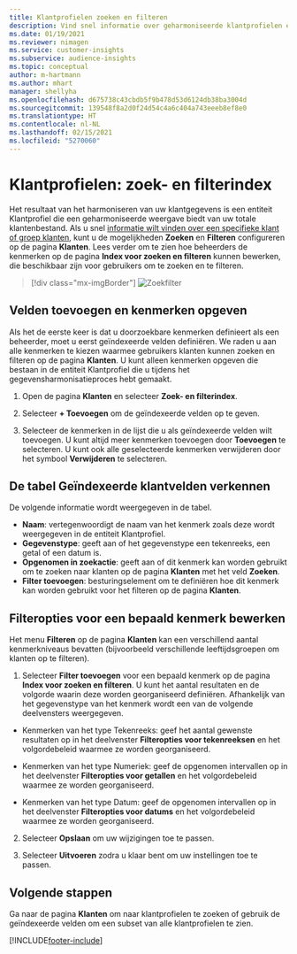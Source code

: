 ```yaml
---
title: Klantprofielen zoeken en filteren
description: Vind snel informatie over geharmoniseerde klantprofielen en filter op opgegeven kenmerken.
ms.date: 01/19/2021
ms.reviewer: nimagen
ms.service: customer-insights
ms.subservice: audience-insights
ms.topic: conceptual
author: m-hartmann
ms.author: mhart
manager: shellyha
ms.openlocfilehash: d675738c43cbdb5f9b478d53d6124db38ba3004d
ms.sourcegitcommit: 139548f8a2d0f24d54c4a6c404a743eeeb8ef8e0
ms.translationtype: HT
ms.contentlocale: nl-NL
ms.lasthandoff: 02/15/2021
ms.locfileid: "5270060"
---
```

# <a name="customer-profiles-search--filter-index"></a>Klantprofielen: zoek- en filterindex

Het resultaat van het harmoniseren van uw klantgegevens is een entiteit Klantprofiel die een geharmoniseerde weergave biedt van uw totale klantenbestand. Als u snel [informatie wilt vinden over een specifieke klant of groep klanten](customer-profiles.md), kunt u de mogelijkheden **Zoeken** en **Filteren** configureren op de pagina **Klanten**. Lees verder om te zien hoe beheerders de kenmerken op de pagina **Index voor zoeken en filteren** kunnen bewerken, die beschikbaar zijn voor gebruikers om te zoeken en te filteren.

> [!div class="mx-imgBorder"]
> ![Zoekfilter](media/search-filter.png "Zoekfilter")

## <a name="add-fields-and-specify-attributes"></a>Velden toevoegen en kenmerken opgeven

Als het de eerste keer is dat u doorzoekbare kenmerken definieert als een beheerder, moet u eerst geïndexeerde velden definiëren. We raden u aan alle kenmerken te kiezen waarmee gebruikers klanten kunnen zoeken en filteren op de pagina **Klanten**. U kunt alleen kenmerken opgeven die bestaan in de entiteit Klantprofiel die u tijdens het gegevensharmonisatieproces hebt gemaakt.

1. Open de pagina **Klanten** en selecteer **Zoek- en filterindex**.

2. Selecteer **+ Toevoegen** om de geïndexeerde velden op te geven.

3. Selecteer de kenmerken in de lijst die u als geïndexeerde velden wilt toevoegen. U kunt altijd meer kenmerken toevoegen door **Toevoegen** te selecteren. U kunt ook alle geselecteerde kenmerken verwijderen door het symbool **Verwijderen** te selecteren.

## <a name="explore-the-indexed-customer-fields-table"></a>De tabel Geïndexeerde klantvelden verkennen

De volgende informatie wordt weergegeven in de tabel.

- **Naam**: vertegenwoordigt de naam van het kenmerk zoals deze wordt weergegeven in de entiteit Klantprofiel.
- **Gegevenstype**: geeft aan of het gegevenstype een tekenreeks, een getal of een datum is.
- **Opgenomen in zoekactie**: geeft aan of dit kenmerk kan worden gebruikt om te zoeken naar klanten op de pagina **Klanten** met het veld **Zoeken**.
- **Filter toevoegen**: besturingselement om te definiëren hoe dit kenmerk kan worden gebruikt voor het filteren op de pagina **Klanten**.

## <a name="editing-filtering-options-for-a-given-attribute"></a>Filteropties voor een bepaald kenmerk bewerken

Het menu **Filteren** op de pagina **Klanten** kan een verschillend aantal kenmerkniveaus bevatten (bijvoorbeeld verschillende leeftijdsgroepen om klanten op te filteren).

1. Selecteer **Filter toevoegen** voor een bepaald kenmerk op de pagina **Index voor zoeken en filteren**. U kunt het aantal resultaten en de volgorde waarin deze worden georganiseerd definiëren. Afhankelijk van het gegevenstype van het kenmerk wordt een van de volgende deelvensters weergegeven.

- Kenmerken van het type Tekenreeks: geef het aantal gewenste resultaten op in het deelvenster **Filteropties voor tekenreeksen** en het volgordebeleid waarmee ze worden georganiseerd.

- Kenmerken van het type Numeriek: geef de opgenomen intervallen op in het deelvenster **Filteropties voor getallen** en het volgordebeleid waarmee ze worden georganiseerd.

- Kenmerken van het type Datum: geef de opgenomen intervallen op in het deelvenster **Filteropties voor datums** en het volgordebeleid waarmee ze worden georganiseerd.

2. Selecteer **Opslaan** om uw wijzigingen toe te passen.

3. Selecteer **Uitvoeren** zodra u klaar bent om uw instellingen toe te passen.

## <a name="next-steps"></a>Volgende stappen

Ga naar de pagina **Klanten** om naar klantprofielen te zoeken of gebruik de geïndexeerde velden om een subset van alle klantprofielen te zien.


[!INCLUDE[footer-include](../includes/footer-banner.md)]